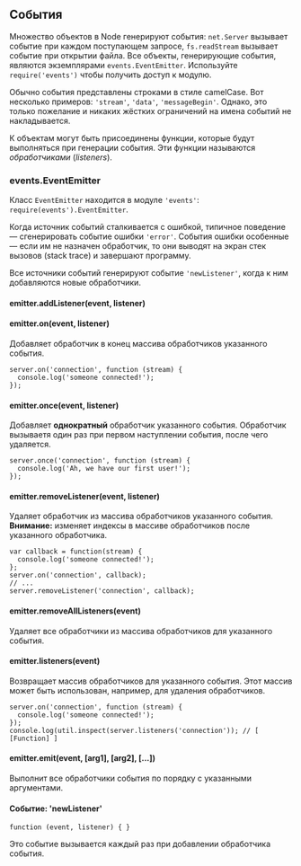 ## Cобытия

Множество объектов в Node генерируют события: `net.Server` вызывает событие
при каждом поступающем запросе, `fs.readStream` вызывает событие при открытии файла.
Все объекты, генерирующие события, являются экземплярами `events.EventEmitter`.
Используйте `require('events')` чтобы получить доступ к модулю.

Обычно события представлены строками в стиле camelCase. Вот несколько примеров:
`'stream'`, `'data'`, `'messageBegin'`. Однако, это только пожелание и никаких
жёстких ограничений на имена событий не накладывается.

К объектам могут быть присоединены функции, которые будут выполняться
при генерации события. Эти функции называются _обработчиками_ (_listeners_).


### events.EventEmitter

Класс `EventEmitter` находится в модуле `'events'`: `require(events').EventEmitter`.

Когда источник событий сталкивается с ошибкой, типичное поведение — сгенерировать
событие ошибки `'error'`. События ошибки особенные — если им не назначен
обработчик, то они выводят на экран стек вызовов (stack trace) и завершают программу.

Все источники событий генерируют событие `'newListener'`,
когда к ним добавляются новые обработчики.

#### emitter.addListener(event, listener)
#### emitter.on(event, listener)

Добавляет обработчик в конец массива обработчиков указанного события.

    server.on('connection', function (stream) {
      console.log('someone connected!');
    });

#### emitter.once(event, listener)

Добавляет **однократный** обработчик указанного события. Обработчик вызываетя
один раз при первом наступлении события, после чего удаляется.

    server.once('connection', function (stream) {
      console.log('Ah, we have our first user!');
    });

#### emitter.removeListener(event, listener)

Удаляет обработчик из массива обработчиков указанного события.
**Внимание:** изменяет индексы в массиве обработчиков после указанного обработчика.

    var callback = function(stream) {
      console.log('someone connected!');
    };
    server.on('connection', callback);
    // ...
    server.removeListener('connection', callback);


#### emitter.removeAllListeners(event)

Удаляет все обработчики из массива обработчиков для указанного события.


#### emitter.listeners(event)

Возвращает массив обработчиков для указанного события. Этот массив может быть
использован, например, для удаления обработчиков.

    server.on('connection', function (stream) {
      console.log('someone connected!');
    });
    console.log(util.inspect(server.listeners('connection')); // [ [Function] ]

#### emitter.emit(event, [arg1], [arg2], [...])

Выполнит все обработчики события по порядку с указанными аргументами.

#### Событие: 'newListener'

`function (event, listener) { }`

Это событие вызывается каждый раз при добавлении обработчика события.

